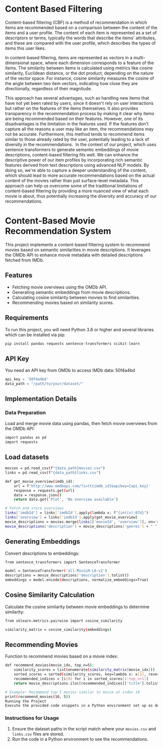 
# Content Based Filtering

Content-based filtering (CBF) is a method of recommendation in which items are recommended based on a comparison between the content of the items and a user profile. The content of each item is represented as a set of descriptors or terms, typically the words that describe the items' attributes, and these are compared with the user profile, which describes the types of items this user likes.

In content-based filtering, items are represented as vectors in a multi-dimensional space, where each dimension corresponds to a feature of the items. The similarity between items is calculated using metrics like cosine similarity, Euclidean distance, or the dot product, depending on the nature of the vector space. For instance, cosine similarity measures the cosine of the angle between two item vectors, indicating how close they are directionally, regardless of their magnitude​.

This approach has several advantages, such as handling new items that have not yet been rated by users, since it doesn't rely on user interactions but rather on the features of the items themselves. It also provides transparency in the recommendation process by making it clear why items are being recommended based on their features. However, one of its disadvantages is the limitation in the features used. If the features don't capture all the reasons a user may like an item, the recommendations may not be accurate. Furthermore, this method tends to recommend items similar to those already rated by the user, potentially leading to a lack of diversity in the recommendations​.
​
In the context of our project, which uses sentence transformers to generate semantic embeddings of movie descriptions, content-based filtering fits well. We can enhance the descriptive power of our item profiles by incorporating rich semantic features derived from text descriptions using advanced NLP models. By doing so, we're able to capture a deeper understanding of the content, which should lead to more accurate recommendations based on the actual content of the movies rather than just surface-level metadata. This approach can help us overcome some of the traditional limitations of content-based filtering by providing a more nuanced view of what each movie is about, thus potentially increasing the diversity and accuracy of our recommendations.

# Content-Based Movie Recommendation System

This project implements a content-based filtering system to recommend movies based on semantic similarities in movie descriptions. It leverages the OMDb API to enhance movie metadata with detailed descriptions fetched from IMDb.

## Features

- Fetching movie overviews using the OMDb API.
- Generating semantic embeddings from movie descriptions.
- Calculating cosine similarity between movies to find similarities.
- Recommending movies based on similarity scores.

## Requirements

To run this project, you will need Python 3.8 or higher and several libraries which can be installed via pip:

```python
pip install pandas requests sentence-transformers scikit-learn

```

## API Key
You need an API key from OMDb to access IMDb data: 50f4a4bd

```python
api_key = '50f4a4bd'
data_path = "/path/to/your/dataset/"
```

## Implementation Details
### Data Preparation
Load and merge movie data using pandas, then fetch movie overviews from the OMDb API:

```bash
import pandas as pd
import requests
```

## Load datasets
```bash
movies = pd.read_csv(f"{data_path}movies.csv")
links = pd.read_csv(f"{data_path}links.csv")

def get_movie_overview(imdb_id):
    url = f'http://www.omdbapi.com/?i=tt{imdb_id}&apikey={api_key}'
    response = requests.get(url)
    data = response.json()
    return data.get('Plot', 'No overview available')

# Fetch and store overviews
links['imdbId'] = links['imdbId'].apply(lambda x: f"{int(x):07d}")
links['overview'] = links['imdbId'].apply(get_movie_overview)
movie_descriptions = movies.merge(links[['movieId', 'overview']], on='movieId')
movie_descriptions['description'] = movie_descriptions['genres'] + " " + movie_descriptions['overview']

```

## Generating Embeddings
Convert descriptions to embeddings:
```bash
from sentence_transformers import SentenceTransformer

model = SentenceTransformer('all-MiniLM-L6-v2')
descriptions = movie_descriptions['description'].tolist()
embeddings = model.encode(descriptions, normalize_embeddings=True)
```

## Cosine Similarity Calculation
Calculate the cosine similarity between movie embeddings to determine similarity:

```bash
from sklearn.metrics.pairwise import cosine_similarity

similarity_matrix = cosine_similarity(embeddings)
```

## Recommending Movies
Function to recommend movies based on a movie index:

```bash
def recommend_movies(movie_idx, top_n=5):
    similarity_scores = list(enumerate(similarity_matrix[movie_idx]))
    sorted_scores = sorted(similarity_scores, key=lambda x: x[1], reverse=True)
    recommended_indices = [i[0] for i in sorted_scores[1:top_n+1]]
    return movie_descriptions.iloc[recommended_indices]['title'].tolist()

# Example: Recommend top 5 movies similar to movie at index 10
print(recommend_movies(10, 5))
Running the Project
Execute the provided code snippets in a Python environment set up as described. Adjust the movie index in recommend_movies to test different recommendations.

```

### Instructions for Usage
1. Ensure the dataset paths in the script match where your `movies.csv` and `links.csv` files are stored.
2. Run the code in a Python environment to see the recommendations.







